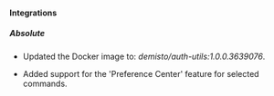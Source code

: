 
#### Integrations

##### Absolute
- Updated the Docker image to: *demisto/auth-utils:1.0.0.3639076*.

- Added support for the 'Preference Center' feature for selected commands.
